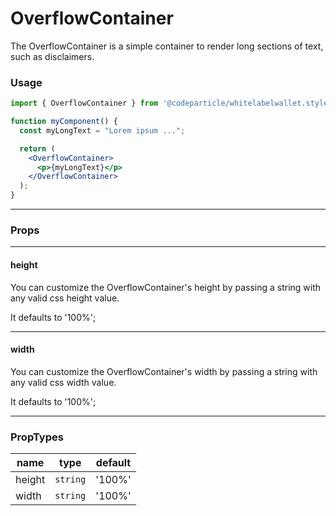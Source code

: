 # OverflowContainer

The OverflowContainer is a simple container to render long sections of text, such as disclaimers.

### Usage

```jsx
import { OverflowContainer } from '@codeparticle/whitelabelwallet.styleguide';

function myComponent() {
  const myLongText = "Lorem ipsum ...";

  return (
    <OverflowContainer>
      <p>{myLongText}</p>
    </OverflowContainer>
  );
}
```

----
### Props

----
#### height

You can customize the OverflowContainer's height by passing a string with any valid css height value.

It defaults to '100%';

----
#### width

You can customize the OverflowContainer's width by passing a string with any valid css width value.

It defaults to '100%';

----
### PropTypes

| name | type | default |
| ---- | ---- | ------- |
| height | `string` | '100%' |
| width | `string` | '100%' |
